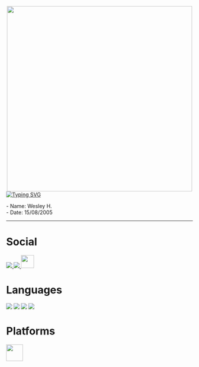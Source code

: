 <div align="center">
    <img src="https://themrwest.github.io/img/gifs/1.gif" align="center" width="500">
</div>

<div>
    <a href="https://git.io/typing-svg"><img align="center" src="https://readme-typing-svg.demolab.com?font=Anta&duration=2500&pause=900&color=F7F7F7&random=false&width=435&lines=Welcome+to+My+Github;My+name+is+Wesley+H.;+Also+known+as+MrWest+;%3AD" alt="Typing SVG" /></a>
  
  <p>
    - Name: Wesley H.
    <br>
    - Date: 15/08/2005
    <br>
    
  </p>
</div>

<hr>

# Social 
<a href="https://www.youtube.com/@MrWest"> <img src="https://img.shields.io/badge/YouTube-FF0000?style=for-the-badge&logo=youtube&logoColor=white" /> </a>
<a href="https://open.spotify.com/playlist/6zEm43E42itMbHlyjq1aep?si=65a73fced207448e"> <img src="https://img.shields.io/badge/Spotify-1ED760?&style=for-the-badge&logo=spotify&logoColor=white" /> </a>
<a href="https://twitter.com/mistowest"> <img width="35px" src="https://toppng.com/uploads/preview/twitter-x-new-logo-icon-png-11692480121koxvq54was.webp" /> </a>

# Languages
<img src="https://img.shields.io/badge/Python-3776AB?style=for-the-badge&logo=python&logoColor=white" /> <img src="https://img.shields.io/badge/Lua-2C2D72?style=for-the-badge&logo=lua&logoColor=white"/>
<img src="https://img.shields.io/badge/C%2B%2B-00599C?style=for-the-badge&logo=c%2B%2B&logoColor=white" />
<img src="https://img.shields.io/badge/Java-ED8B00?style=for-the-badge&logo=java&logoColor=white" />

# Platforms
<a href="https://wokwi.com/makers/mrwest"><img src="https://scontent.fbsb10-1.fna.fbcdn.net/v/t39.30808-1/274697405_404517471478609_1469547816363376057_n.png?stp=dst-png_s200x200&_nc_cat=100&ccb=1-7&_nc_sid=f4b9fd&_nc_ohc=IW18tjHIi3kQ7kNvgG54cgt&_nc_ht=scontent.fbsb10-1.fna&oh=00_AYAoSHhWhcDCczAbXTSZMyXQX_aKkjMdaIQpszmE8hzbOQ&oe=66DE3A1A" width="45"></a>
